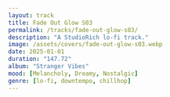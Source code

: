 ```yaml
---
layout: track
title: Fade Out Glow S03
permalink: /tracks/fade-out-glow-s03/
description: "A StudioRich lo-fi track."
image: /assets/covers/fade-out-glow-s03.webp
date: 2025-01-01
duration: "147.72"
album: "Stranger Vibes"
mood: [Melancholy, Dreamy, Nostalgic]
genre: [lo-fi, downtempo, chillhop]
---
```

